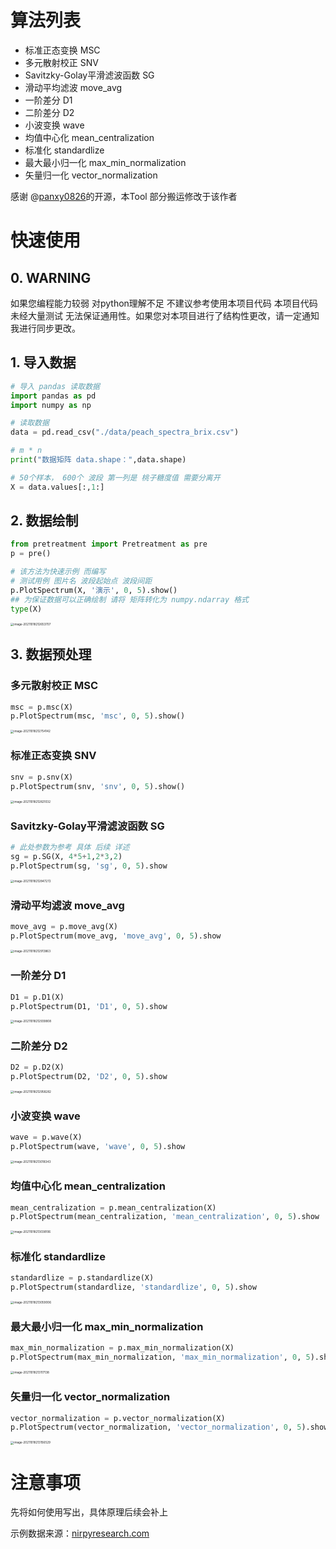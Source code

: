 

# 算法列表

  * 标准正态变换 MSC
  * 多元散射校正 SNV
  * Savitzky-Golay平滑滤波函数 SG
  * 滑动平均滤波 move_avg
  * 一阶差分 D1
  * 二阶差分 D2
  * 小波变换 wave
  * 均值中心化 mean_centralization
  * 标准化 standardlize
  * 最大最小归一化 max_min_normalization
  * 矢量归一化 vector_normalization

感谢 @[panxy0826](https://blog.csdn.net/Joseph__Lagrange/article/details/95302398)的开源，本Tool 部分搬运修改于该作者

# 快速使用
## 0. WARNING

如果您编程能力较弱 对python理解不足 不建议参考使用本项目代码 本项目代码未经大量测试 无法保证通用性。如果您对本项目进行了结构性更改，请一定通知我进行同步更改。

## 1. 导入数据

```python
# 导入 pandas 读取数据
import pandas as pd
import numpy as np

# 读取数据
data = pd.read_csv("./data/peach_spectra_brix.csv")

# m * n 
print("数据矩阵 data.shape：",data.shape)

# 50个样本， 600个 波段 第一列是 桃子糖度值 需要分离开
X = data.values[:,1:] 
```

## 2. 数据绘制

```python
from pretreatment import Pretreatment as pre
p = pre()

# 该方法为快速示例 而编写 
# 测试用例 图片名 波段起始点 波段间距
p.PlotSpectrum(X, '演示', 0, 5).show()
## 为保证数据可以正确绘制 请将 矩阵转化为 numpy.ndarray 格式
type(X)
```

<img src="assets/image-20211018212653707.png" alt="image-20211018212653707" style="zoom: 33%;" />

## 3. 数据预处理

### 多元散射校正 MSC

```python
msc = p.msc(X)
p.PlotSpectrum(msc, 'msc', 0, 5).show()
```

<img src="assets/image-20211018212754142.png" alt="image-20211018212754142" style="zoom: 33%;" />

### 标准正态变换 SNV

```python
snv = p.snv(X)
p.PlotSpectrum(snv, 'snv', 0, 5).show()
```

<img src="assets/image-20211018212821032.png" alt="image-20211018212821032" style="zoom: 33%;" />

### Savitzky-Golay平滑滤波函数 SG

```python
# 此处参数为参考 具体 后续 详述
sg = p.SG(X, 4*5+1,2*3,2)
p.PlotSpectrum(sg, 'sg', 0, 5).show
```

<img src="assets/image-20211018212847272.png" alt="image-20211018212847272" style="zoom: 33%;" />

### 滑动平均滤波 move_avg

```python
move_avg = p.move_avg(X)
p.PlotSpectrum(move_avg, 'move_avg', 0, 5).show
```

<img src="assets/image-20211018212913863.png" alt="image-20211018212913863" style="zoom:33%;" />

### 一阶差分 D1

```python
D1 = p.D1(X)
p.PlotSpectrum(D1, 'D1', 0, 5).show
```

<img src="assets/image-20211018212939808.png" alt="image-20211018212939808" style="zoom:33%;" />

### 二阶差分 D2

```python
D2 = p.D2(X)
p.PlotSpectrum(D2, 'D2', 0, 5).show
```

<img src="assets/image-20211018212958282.png" alt="image-20211018212958282" style="zoom:33%;" />

### 小波变换 wave

```python
wave = p.wave(X)
p.PlotSpectrum(wave, 'wave', 0, 5).show
```

<img src="assets/image-20211018213018343.png" alt="image-20211018213018343" style="zoom:33%;" />

### 均值中心化 mean_centralization

```python
mean_centralization = p.mean_centralization(X)
p.PlotSpectrum(mean_centralization, 'mean_centralization', 0, 5).show
```

<img src="assets/image-20211018213038106.png" alt="image-20211018213038106" style="zoom:33%;" />

### 标准化 standardlize

```python
standardlize = p.standardlize(X)
p.PlotSpectrum(standardlize, 'standardlize', 0, 5).show
```

<img src="assets/image-20211018213059006.png" alt="image-20211018213059006" style="zoom:33%;" />

### 最大最小归一化 max_min_normalization

```python
max_min_normalization = p.max_min_normalization(X)
p.PlotSpectrum(max_min_normalization, 'max_min_normalization', 0, 5).show
```

<img src="assets/image-20211018213117138.png" alt="image-20211018213117138" style="zoom:33%;" />

### 矢量归一化 vector_normalization

```python
vector_normalization = p.vector_normalization(X)
p.PlotSpectrum(vector_normalization, 'vector_normalization', 0, 5).show
```

<img src="assets/image-20211018213156529.png" alt="image-20211018213156529" style="zoom:33%;" />

# 注意事项

先将如何使用写出，具体原理后续会补上

示例数据来源：[nirpyresearch.com](https://nirpyresearch.com/)